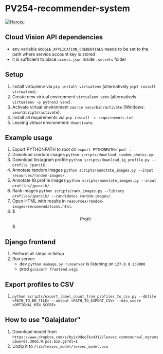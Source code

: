 # PV254-recommender-system
[![Heroku](http://heroku-badge.herokuapp.com/?app=pv254-recommender-system&svg=1)](https://pv254-recommender-system.herokuapp.com/)


## Cloud Vision API dependencies
- env variable `GOOGLE_APPLICATION_CREDENTIALS` needs to be set to the path where service account key is stored
- it is sufficient to place `access.json` inside `.secrets` folder

## Setup
1. Install virtualenv via `pip install virtualenv` (alternatively `pip3 install virtualenv`).
2. Create new virtual environment `virtualenv venv` (alternatively `virtualenv -p python3 venv`).
3. Activate virtual environment `source venv/bin/activate` (Windows: `venv\Scripts\activate`).
4. Install all requirements via `pip install -r requirements.txt`
5. Leaving virtual environment: `deactivate`.

## Example usage
1. Export PYTHONPATH to root dir ``export PYTHONPATH=`pwd` ``.
2. Download random images `python scripts/download_random_photos.py`.
3. Download Instagram profile `python scripts/download_ig_profile.py --profile jpancik`.
4. Annotate random images `python scripts/annotate_images.py --input resources/random-images/`.
5. Annotate IG profile images `python scripts/annotate_images.py --input profiles/jpancik/`.
6. Rank images `python scripts/rank_images.py --library profiles/jpancik/ --candidates random-images/`.
7. Open HTML with results in `resources/random-images/recommendations.html`.
8. \$$$ Profit $$$.


## Django frontend
1. Perform all steps in Setup
2. Run server:
    * dev `python manage.py runserver` is listening on `127.0.0.1:8000`
    * prod `gunicorn frontend.wsgi`

## Export profiles to CSV
1. `python scripts/export_label_count_from_profiles_to_csv.py --dbfile <PATH_TO_DB_FILE> --output <PATH_TO_EXPORT_CSV> --min_score <OPTIONAL_MIN_SCORE>`

## How to use "Galajdator"
1. Download model from  `https://www.dropbox.com/s/buix0deqlks4312/lexvec.commoncrawl.ngramsubwords.300d.W.pos.bin.gz?dl=1`
2. Unzip it  to `/lib/lexvec_model/lexvec_model.bin`
